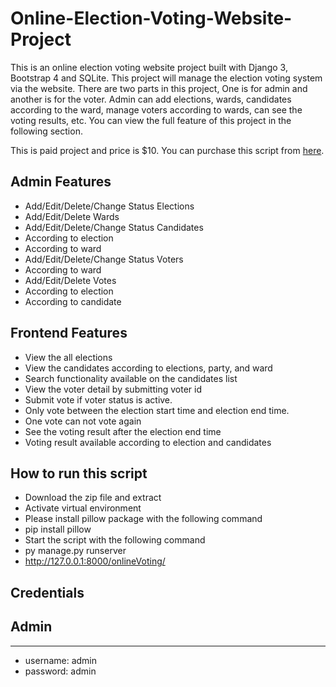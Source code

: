 # Online-Election-Voting-Website-Project
This is an online election voting website project built with Django 3, Bootstrap 4 and SQLite. This project will manage the election voting system via the website. There are two parts in this project, One is for admin and another is for the voter. Admin can add elections, wards, candidates according to the ward, manage voters according to wards, can see the voting results, etc. You can view the full feature of this project in the following section.

This is paid project and price is $10. You can purchase this script from <a href="http://projectsplaza.com/product/online-election-voting/">here</a>.

##  Admin Features
- Add/Edit/Delete/Change Status Elections
- Add/Edit/Delete Wards
- Add/Edit/Delete/Change Status Candidates
- According to election
- According to ward
- Add/Edit/Delete/Change Status Voters
- According to ward
- Add/Edit/Delete Votes
- According to election
- According to candidate

##  Frontend Features
- View the all elections
- View the candidates according to elections, party, and ward
- Search functionality available on the candidates list   
- View the voter detail by submitting voter id
- Submit vote if voter status is active.
- Only vote between the election start time and election end time.
- One vote can not vote again
- See the voting result after the election end time
- Voting result available according to election and candidates

##  How to run this script
- Download the zip file and extract
- Activate virtual environment
- Please install pillow package with the following command
- pip install pillow
- Start the script with the following command
- py manage.py runserver
- http://127.0.0.1:8000/onlineVoting/

##  Credentials

##  Admin
----------
- username: admin
- password: admin
